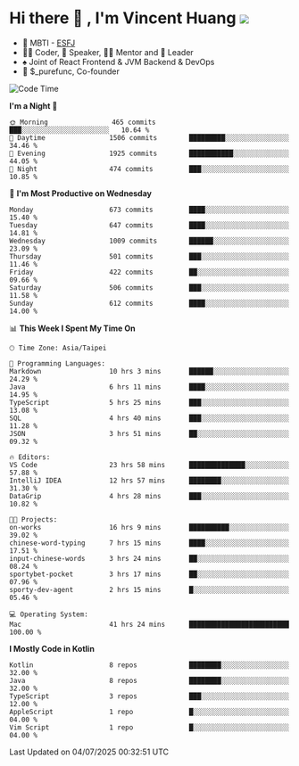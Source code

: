 # Hi there 👋 , I'm Vincent Huang ![](https://komarev.com/ghpvc/?username=Jian-Min-Huang)
- 👀 MBTI - [ESFJ](https://www.16personalities.com/esfj-personality)
- 👨‍💻 Coder, 🎤 Speaker, 👨‍🏫 Mentor and 🚀 Leader
- ♠️ Joint of React Frontend & JVM Backend & DevOps
- 💼 $_purefunc, Co-founder

<!--START_SECTION:waka-->
![Code Time](http://img.shields.io/badge/Code%20Time-5%2C548%20hrs%2054%20mins-blue)

**I'm a Night 🦉** 

```text
🌞 Morning                465 commits         ███░░░░░░░░░░░░░░░░░░░░░░   10.64 % 
🌆 Daytime                1506 commits        █████████░░░░░░░░░░░░░░░░   34.46 % 
🌃 Evening                1925 commits        ███████████░░░░░░░░░░░░░░   44.05 % 
🌙 Night                  474 commits         ███░░░░░░░░░░░░░░░░░░░░░░   10.85 % 
```
📅 **I'm Most Productive on Wednesday** 

```text
Monday                   673 commits         ████░░░░░░░░░░░░░░░░░░░░░   15.40 % 
Tuesday                  647 commits         ████░░░░░░░░░░░░░░░░░░░░░   14.81 % 
Wednesday                1009 commits        ██████░░░░░░░░░░░░░░░░░░░   23.09 % 
Thursday                 501 commits         ███░░░░░░░░░░░░░░░░░░░░░░   11.46 % 
Friday                   422 commits         ██░░░░░░░░░░░░░░░░░░░░░░░   09.66 % 
Saturday                 506 commits         ███░░░░░░░░░░░░░░░░░░░░░░   11.58 % 
Sunday                   612 commits         ████░░░░░░░░░░░░░░░░░░░░░   14.00 % 
```


📊 **This Week I Spent My Time On** 

```text
🕑︎ Time Zone: Asia/Taipei

💬 Programming Languages: 
Markdown                 10 hrs 3 mins       ██████░░░░░░░░░░░░░░░░░░░   24.29 % 
Java                     6 hrs 11 mins       ████░░░░░░░░░░░░░░░░░░░░░   14.95 % 
TypeScript               5 hrs 25 mins       ███░░░░░░░░░░░░░░░░░░░░░░   13.08 % 
SQL                      4 hrs 40 mins       ███░░░░░░░░░░░░░░░░░░░░░░   11.28 % 
JSON                     3 hrs 51 mins       ██░░░░░░░░░░░░░░░░░░░░░░░   09.32 % 

🔥 Editors: 
VS Code                  23 hrs 58 mins      ██████████████░░░░░░░░░░░   57.88 % 
IntelliJ IDEA            12 hrs 57 mins      ████████░░░░░░░░░░░░░░░░░   31.30 % 
DataGrip                 4 hrs 28 mins       ███░░░░░░░░░░░░░░░░░░░░░░   10.82 % 

🐱‍💻 Projects: 
on-works                 16 hrs 9 mins       ██████████░░░░░░░░░░░░░░░   39.02 % 
chinese-word-typing      7 hrs 15 mins       ████░░░░░░░░░░░░░░░░░░░░░   17.51 % 
input-chinese-words      3 hrs 24 mins       ██░░░░░░░░░░░░░░░░░░░░░░░   08.24 % 
sportybet-pocket         3 hrs 17 mins       ██░░░░░░░░░░░░░░░░░░░░░░░   07.96 % 
sporty-dev-agent         2 hrs 15 mins       █░░░░░░░░░░░░░░░░░░░░░░░░   05.46 % 

💻 Operating System: 
Mac                      41 hrs 24 mins      █████████████████████████   100.00 % 
```

**I Mostly Code in Kotlin** 

```text
Kotlin                   8 repos             ████████░░░░░░░░░░░░░░░░░   32.00 % 
Java                     8 repos             ████████░░░░░░░░░░░░░░░░░   32.00 % 
TypeScript               3 repos             ███░░░░░░░░░░░░░░░░░░░░░░   12.00 % 
AppleScript              1 repo              █░░░░░░░░░░░░░░░░░░░░░░░░   04.00 % 
Vim Script               1 repo              █░░░░░░░░░░░░░░░░░░░░░░░░   04.00 % 
```




 Last Updated on 04/07/2025 00:32:51 UTC
<!--END_SECTION:waka-->
